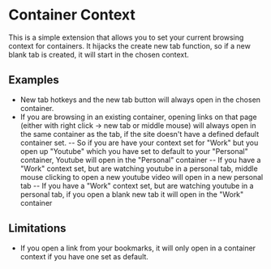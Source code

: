 # Container Context
This is a simple extension that allows you to set your current browsing context for containers. It hijacks the create new tab function, so if a new blank tab is created, it will start in the chosen context.

## Examples
- New tab hotkeys and the new tab button will always open in the chosen container.
- If you are browsing in an existing container, opening links on that page (either with right click -> new tab or middle mouse) will always open in the same container as the tab, if the site doesn't have a defined default container set. 
-- So if you are have your context set for "Work" but you open up "Youtube" which you have set to default to your "Personal" container, Youtube will open in the "Personal" container
-- If you have a "Work" context set, but are watching youtube in a personal tab, middle mouse clicking to open a new youtube video will open in a new personal tab
-- If you have a "Work" context set, but are watching youtube in a personal tab, if you open a blank new tab it will open in the "Work" container

## Limitations
- If you open a link from your bookmarks, it will only open in a container context if you have one set as default. 
